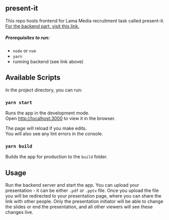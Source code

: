 ## present-it
This repo hosts frontend for Lama Media recruitment task called present-it. [For the backend part, visit this link.](https://github.com/antonisierakowski/lama-recruitment-present-it-backend)  

##### Prerequisites to run:
* `node` or `nvm`
* `yarn`
* running backend (see link above)

## Available Scripts

In the project directory, you can run:

### `yarn start`

Runs the app in the development mode.<br />
Open [http://localhost:3000](http://localhost:3000) to view it in the browser.

The page will reload if you make edits.<br />
You will also see any lint errors in the console.

### `yarn build`

Builds the app for production to the `build` folder.<br />

## Usage

Run the backend server and start the app. You can upload your presentation - it can be either `.pdf` or `.pptx` file. Once you upload the file you will be redirected to your presentation page, where you can share the link with other people. Only the presentation initiator will be able to change the slides or end the presentation, and all other viewers will see these changes live.
